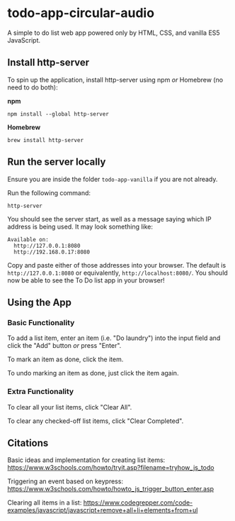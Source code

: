 # todo-app-circular-audio
A simple to do list web app powered only by HTML, CSS, and vanilla ES5 JavaScript.

## Install http-server
To spin up the application, install http-server using npm *or* Homebrew (no need to do both):

**npm**

```
npm install --global http-server
```

**Homebrew**

```
brew install http-server
```

## Run the server locally
Ensure you are inside the folder ```todo-app-vanilla``` if you are not already. 

Run the following command:

```
http-server
```

You should see the server start, as well as a message saying which IP address is being used. It may look something like:

```
Available on:
  http://127.0.0.1:8080
  http://192.168.0.17:8080
```

Copy and paste either of those addresses into your browser. The default is ```http://127.0.0.1:8080``` or equivalently, ```http://localhost:8080/```. You should now be able to see the To Do list app in your browser!

## Using the App
### Basic Functionality
To add a list item, enter an item (i.e. "Do laundry") into the input field and click the "Add" button *or* press "Enter".

To mark an item as done, click the item.

To undo marking an item as done, just click the item again.

### Extra Functionality
To clear all your list items, click "Clear All".

To clear any checked-off list items, click "Clear Completed".

## Citations
Basic ideas and implementation for creating list items: https://www.w3schools.com/howto/tryit.asp?filename=tryhow_js_todo

Triggering an event based on keypress: https://www.w3schools.com/howto/howto_js_trigger_button_enter.asp

Clearing all items in a list: https://www.codegrepper.com/code-examples/javascript/javascript+remove+all+li+elements+from+ul


